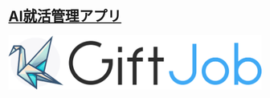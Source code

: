 # [AI就活管理アプリ](https://giftjob-frontend.vercel.app/)

![GiftJob](https://github.com/R1013-T/giftjob-frontend/blob/9da7e7c741a2bd04325b284ffcf97e27268a9b7b/public/giftjob_logo.png?raw=true)
